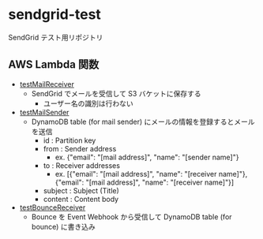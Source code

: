 # sendgrid-test

SendGrid テスト用リポジトリ

## AWS Lambda 関数

- [testMailReceiver](lambda/testMailReceiver/README.md)
  - SendGrid でメールを受信して S3 バケットに保存する
    - ユーザー名の識別は行わない
- [testMailSender](lambda/testMailSender/README.md)
  - DynamoDB table (for mail sender) にメールの情報を登録するとメールを送信
    - id : Partition key
    - from : Sender address
      - ex. {"email": "[mail address]", "name": "[sender name]"}
    - to : Receiver addresses
      - ex. [{"email": "[mail address]", "name": "[receiver name]"}, {"email": "[mail address]", "name": "[receiver name]"}]
    - subject : Subject (Title)
    - content : Content body
- [testBounceReceiver](lambda/testBounceReceiver/README.md)
  - Bounce を Event Webhook から受信して DynamoDB table (for bounce) に書き込み
